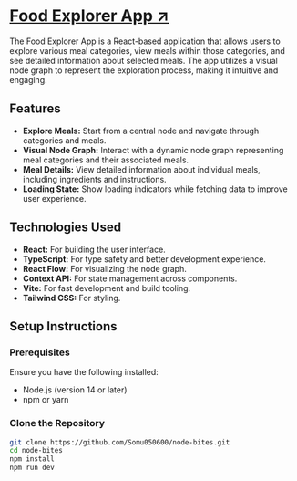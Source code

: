 # [Food Explorer App &#8599;](https://node-bites.vercel.app/)

The Food Explorer App is a React-based application that allows users to explore various meal categories, view meals within those categories, and see detailed information about selected meals. The app utilizes a visual node graph to represent the exploration process, making it intuitive and engaging.

## Features

- **Explore Meals:** Start from a central node and navigate through categories and meals.
- **Visual Node Graph:** Interact with a dynamic node graph representing meal categories and their associated meals.
- **Meal Details:** View detailed information about individual meals, including ingredients and instructions.
- **Loading State:** Show loading indicators while fetching data to improve user experience.

## Technologies Used

- **React:** For building the user interface.
- **TypeScript:** For type safety and better development experience.
- **React Flow:** For visualizing the node graph.
- **Context API:** For state management across components.
- **Vite:** For fast development and build tooling.
- **Tailwind CSS:** For styling.

## Setup Instructions

### Prerequisites

Ensure you have the following installed:

- Node.js (version 14 or later)
- npm or yarn

### Clone the Repository

```bash
git clone https://github.com/Somu050600/node-bites.git
cd node-bites
npm install
npm run dev
```
